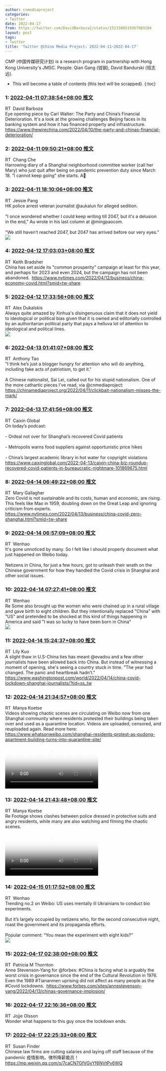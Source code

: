 ```yaml
---
author: cnmediaproject
categories:
- Twitter
date: 2022-04-17
from: https://twitter.com/DavidBarboza2/status/1513300519367983104
layout: post
tags:
- Twitter
title: 'Twitter @China Media Project: 2022-04-11~2022-04-17'
---
```


CMP (中国传媒研究计划) is a research program in partnership with Hong Kong University's JMSC. People: Qian Gang (钱钢), David Bandurski (班志远). 

* This will become a table of contents (this text will be scrapped).
{:toc}

### 1: [2022-04-11 07:38:54+08:00 推文](https://twitter.com/DavidBarboza2/status/1513300519367983104)

RT David Barboza<br>Eye opening piece by Carl Walter: The Party and China’s Financial Deterioration. It's a look at the growing challenges Beijing faces in its banking system and how it has financed property and infrastructure. <a href="https://www.thewirechina.com/2022/04/10/the-party-and-chinas-financial-deterioration/" target="_blank" rel="noopener noreferrer">https://www.thewirechina.com/2022/04/10/the-party-and-chinas-financial-deterioration/</a>

### 2: [2022-04-11 09:50:21+08:00 推文](https://twitter.com/Changxche/status/1513333602473308163)

RT Chang Che<br>Harrowing diary of a Shanghai neighborhood committee worker (call her Mary) who just quit after being on pandemic prevention duty since March 18. “I cannot keep going" she starts. A🧵

### 3: [2022-04-11 18:10:06+08:00 推文](https://twitter.com/JessiePang0125/status/1513459368700018688)

RT Jessie Pang<br>HK police arrest veteran journalist @aukalun for alleged sedition.<br><br>"I once wondered whether I could keep writing till 2047, but it's a delusion in the end," Au wrote in his last column at @mingpaocom.<br><br>"We still haven’t reached 2047, but 2047 has arrived before our very eyes.”<br><img style="" src="https://pbs.twimg.com/media/FQDjRY8aQAI1Ws3?format=jpg&amp;name=orig" referrerpolicy="no-referrer">

### 4: [2022-04-12 17:03:03+08:00 推文](https://twitter.com/KeithBradsher/status/1513804881081298954)

RT Keith Bradsher<br>China has set aside its "common prosperity" campaign at least for this year, and perhaps for 2023 and even 2024, but the campaign has not been abandoned. <a href="https://www.nytimes.com/2022/04/12/business/china-economy-covid.html?smid=tw-share" target="_blank" rel="noopener noreferrer">https://www.nytimes.com/2022/04/12/business/china-economy-covid.html?smid=tw-share</a>

### 5: [2022-04-12 17:33:56+08:00 推文](https://twitter.com/AlexDukalskis/status/1513812651448668160)

RT Alex Dukalskis<br>Always quite amazed by Xinhua's disingenuous claim that it does not yield to ideological or political bias given that it is owned and editorially controlled by an authoritarian political party that pays a helluva lot of attention to ideological and political lines.<br><img style="" src="https://pbs.twimg.com/media/FQIj9ezXMAE7lDl?format=jpg&amp;name=orig" referrerpolicy="no-referrer">

### 6: [2022-04-13 01:41:07+08:00 推文](https://twitter.com/anthonytao/status/1513935256667054087)

RT Anthony Tao<br>"I think he’s just a blogger hungry for attention who will do anything, including fake acts of patriotism, to get it."<br><br>A Chinese nationalist, Sai Lei, called out for his stupid nationalism. One of the more cathartic pieces I've read, via @cnmediaproject: <a href="https://chinamediaproject.org/2022/04/11/clickbait-nationalism-misses-the-mark/" target="_blank" rel="noopener noreferrer">https://chinamediaproject.org/2022/04/11/clickbait-nationalism-misses-the-mark/</a>

### 7: [2022-04-13 17:41:56+08:00 推文](https://twitter.com/caixin/status/1514177053108862980)

RT Caixin Global<br>On today’s podcast:<br> <br>- Ordeal not over for Shanghai’s recovered Covid patients<br><br>- Metropolis warns food suppliers against opportunistic price hikes<br><br>- China’s largest academic library in hot water for copyright violations <a href="https://www.caixinglobal.com/2022-04-13/caixin-china-biz-roundup-recovered-covid-patients-in-bureaucratic-nightmare-101869675.html" target="_blank" rel="noopener noreferrer">https://www.caixinglobal.com/2022-04-13/caixin-china-biz-roundup-recovered-covid-patients-in-bureaucratic-nightmare-101869675.html</a>

### 8: [2022-04-14 06:49:22+08:00 推文](https://twitter.com/MaryGao/status/1514375217577005059)

RT Mary Gallagher<br>Zero Covid is not sustainable and its costs, human and economic, are rising. This feels like Mao in 1959, doubling down on the Great Leap and ignoring criticism from experts. <a href="https://www.nytimes.com/2022/04/13/business/china-covid-zero-shanghai.html?smid=tw-share" target="_blank" rel="noopener noreferrer">https://www.nytimes.com/2022/04/13/business/china-covid-zero-shanghai.html?smid=tw-share</a>

### 9: [2022-04-14 06:57:09+08:00 推文](https://twitter.com/ThisIsWenhao/status/1514377176778432521)

RT Wenhao<br>It's gone unnoticed by many. So I felt like I should properly document what just happened on Weibo today. <br><br>Netizens in China, for just a few hours, got to unleash their wrath on the Chinese government for how they handled the Covid crisis in Shanghai and other social issues.

### 10: [2022-04-14 07:27:41+08:00 推文](https://twitter.com/ThisIsWenhao/status/1514384859787149314)

RT Wenhao<br>Re Some also brought up the women who were chained up in a rural village and gave birth to eight children. But they intentionally replaced "China" with "US" and pretended to be shocked at this kind of things happening in America and said "I was so lucky to have been born in China"<br><img style="" src="https://pbs.twimg.com/media/FQQs_M-WUAATzt8?format=jpg&amp;name=orig" referrerpolicy="no-referrer">

### 11: [2022-04-14 15:24:37+08:00 推文](https://twitter.com/lilkuo/status/1514504886334877699)

RT Lily Kuo<br>A slight thaw in U.S-China ties has meant @evadou and a few other journalists have been allowed back into China. But instead of witnessing a moment of opening, she's seeing a country stuck in time. "The year had changed. The panic and heartbreak hadn’t." <a href="https://www.washingtonpost.com/world/2022/04/14/china-covid-lockdown-shanghai-journalists/?tid=ss_tw" target="_blank" rel="noopener noreferrer">https://www.washingtonpost.com/world/2022/04/14/china-covid-lockdown-shanghai-journalists/?tid=ss_tw</a>

### 12: [2022-04-14 21:34:57+08:00 推文](https://twitter.com/manyapan/status/1514598084084330502)

RT Manya Koetse<br>Videos showing chaotic scenes are circulating on Weibo now from one Shanghai community where residents protested their buildings being taken over and used as a quarantine location. Videos are uploaded, censored, and reuploaded again. Read more here: <a href="https://www.whatsonweibo.com/shanghai-residents-protest-as-pudong-apartment-building-turns-into-quarantine-site/" target="_blank" rel="noopener noreferrer">https://www.whatsonweibo.com/shanghai-residents-protest-as-pudong-apartment-building-turns-into-quarantine-site/</a><br><video src="https://video.twimg.com/ext_tw_video/1514597969214857218/pu/vid/1280x720/K57CHotQvNhKZujd.mp4?tag=12" controls="controls" poster="https://pbs.twimg.com/ext_tw_video_thumb/1514597969214857218/pu/img/zTIQBP_qN9NuhLLZ.jpg"></video>

### 13: [2022-04-14 21:43:48+08:00 推文](https://twitter.com/manyapan/status/1514600309242310665)

RT Manya Koetse<br>Re Footage shows clashes between police dressed in protective suits and angry residents, while many are also watching and filming the chaotic scenes.<br><video src="https://video.twimg.com/ext_tw_video/1514600273750093831/pu/vid/960x544/zWo2lO8wRneRtsPb.mp4?tag=12" controls="controls" poster="https://pbs.twimg.com/ext_tw_video_thumb/1514600273750093831/pu/img/ClpmcJzgxt1fwg4Q.jpg"></video>

### 14: [2022-04-15 01:17:52+08:00 推文](https://twitter.com/ThisIsWenhao/status/1514654180673298436)

RT Wenhao<br>Trending no.2 on Weibo: US uses mentally ill Ukrainians to conduct bio experiments. <br><br>But it’s largely occupied by netizens who, for the second consecutive night, roast the government and its propaganda efforts. <br><br>Popular comment: “You mean the experiment with eight kids?”<br><img style="" src="https://pbs.twimg.com/media/FQUh8xZXIAgp5Ei?format=jpg&amp;name=orig" referrerpolicy="no-referrer">

### 15: [2022-04-17 02:38:00+08:00 推文](https://twitter.com/PM_Thornton/status/1515399122714460161)

RT Patricia M Thornton<br>Anne Stevenson-Yang for @forbes: #China is facing what is arguably the worst crisis in governance since the end of the Cultural Revolution in 1976. Even the 1989 #Tiananmen uprising did not affect as many people as the #Covid lockdowns. <a href="https://www.forbes.com/sites/annestevenson-yang/2022/04/13/chinas-governance-implosion/" target="_blank" rel="noopener noreferrer">https://www.forbes.com/sites/annestevenson-yang/2022/04/13/chinas-governance-implosion/</a>

### 16: [2022-04-17 22:16:36+08:00 推文](https://twitter.com/jojjeols/status/1515695727728640007)

RT Jojje Olsson<br>Wonder what happens to this guy once the lockdown ends.

### 17: [2022-04-17 22:25:33+08:00 推文](https://twitter.com/SPCmonitor/status/1515697981982646277)

RT Susan Finder<br>Chinese law firms are cutting salaries and laying off staff because of the pandemic 疫情影响，律所降薪裁员！ <a href="https://mp.weixin.qq.com/s/7caCN7GfVGvYf6NVtPv6WQ" target="_blank" rel="noopener noreferrer">https://mp.weixin.qq.com/s/7caCN7GfVGvYf6NVtPv6WQ</a>

